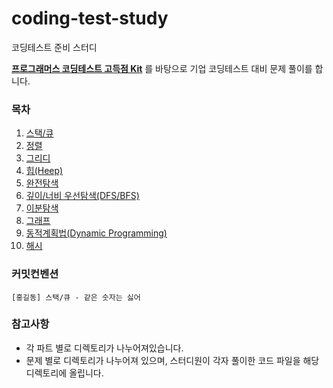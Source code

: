 # coding-test-study

코딩테스트 준비 스터디

<a href="https://school.programmers.co.kr/learn/challenges?tab=algorithm_practice_kit">**프로그래머스 코딩테스트 고득점 Kit**</a>
를 바탕으로 기업 코딩테스트 대비 문제 풀이를 합니다.

### 목차

1. <a href="https://github.com/cjy00n/coding-test-study/tree/main/01-%EC%8A%A4%ED%83%9D%26%ED%81%90" >스택/큐</a>
1. <a href="https://github.com/cjy00n/coding-test-study/tree/main/02-%EC%A0%95%EB%A0%AC">정렬</a>
1. <a href="https://github.com/cjy00n/coding-test-study/tree/main/03-%ED%83%90%EC%9A%95%EB%B2%95(Greedy)">그리디</a>
1. <a href="https://github.com/cjy00n/coding-test-study/tree/main/04-%ED%9E%99(Heep)">힙(Heep)</a>
1. <a href="https://github.com/cjy00n/coding-test-study/tree/main/05-%EC%99%84%EC%A0%84%ED%83%90%EC%83%89">완전탐색</a>
1. <a href="https://github.com/cjy00n/coding-test-study/tree/main/06-%EA%B9%8A%EC%9D%B4%26%EB%84%88%EB%B9%84%20%EC%9A%B0%EC%84%A0%ED%83%90%EC%83%89(DFS%26BFS)">깊이/너비 우선탐색(DFS/BFS)</a>
1. <a href="https://github.com/cjy00n/coding-test-study/tree/main/07-%EC%9D%B4%EB%B6%84%ED%83%90%EC%83%89">이분탐색</a>
1. <a href="https://github.com/cjy00n/coding-test-study/tree/main/08-%EA%B7%B8%EB%9E%98%ED%94%84">그래프</a>
1. <a href="https://github.com/cjy00n/coding-test-study/tree/main/09-%EB%8F%99%EC%A0%81%EA%B3%84%ED%9A%8D%EB%B2%95(Dynamic%20Programming)">동적계획법(Dynamic Programming)</a>
1. <a href="https://github.com/cjy00n/coding-test-study/tree/main/10-%ED%95%B4%EC%8B%9C">해시</a>

### 커밋컨벤션

```
[홍길동] 스택/큐 - 같은 숫자는 싫어
```

### 참고사항

- 각 파트 별로 디렉토리가 나누어져있습니다.
- 문제 별로 디렉토리가 나누어져 있으며, 스터디원이 각자 풀이한 코드 파일을 해당 디렉토리에 올립니다.
